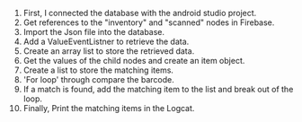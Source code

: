 1. First, I connected the database with the android studio project.
2. Get references to the "inventory" and "scanned" nodes in Firebase.
3. Import the Json file into the database.
4. Add a ValueEventListner to retrieve the data.
5. Create an array list to store the retrieved data.
6. Get the values of the child nodes and create an item object.
7. Create a list to store the matching items.
8. 'For loop' through compare the barcode.
9. If a match is found, add the matching item to the list and break out of the loop.
10. Finally, Print the matching items in the Logcat.

